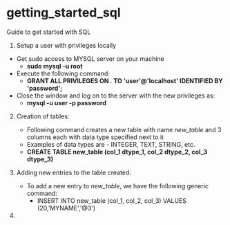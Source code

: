 # getting_started_sql
Guide to get started with SQL

1. Setup a user with privileges locally

  * Get sudo access to MYSQL server on your machine
    * **sudo mysql -u root**
  * Execute the following command:
    * **GRANT ALL PRIVILEGES ON *.* TO 'user'@'localhost' IDENTIFIED BY 'password';**
  * Close the window and log on to the server with the new privileges as:
    * **mysql -u user -p password**

2. Creation of tables:
    * Following command creates a new table with name *new_table* and 3 columns each with data type specified next to it
    * Examples of data types are - INTEGER, TEXT, STRING, etc.
    * **CREATE TABLE new_table (col_1 dtype_1, col_2 dtype_2, col_3 dtype_3)**

3. Adding new entries to the table created:
    * To add a new entry to *new_table*, we have the following generic command:
      * INSERT INTO new_table (col_1, col_2, col_3) VALUES (20,'MYNAME','@3')
      
4. 
